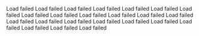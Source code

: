 Load failed
Load failed
Load failed
Load failed
Load failed
Load failed
Load failed
Load failed
Load failed
Load failed
Load failed
Load failed
Load failed
Load failed
Load failed
Load failed
Load failed
Load failed
Load failed
Load failed
Load failed
Load failed
Load failed
